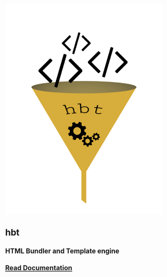 ![hbt logo](logo.png)
# hbt
## HTML Bundler and Template engine

## [Read Documentation](https://hbt-doc.netlify.app/)